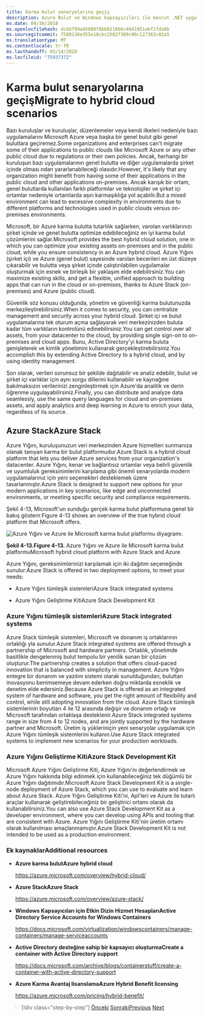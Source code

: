 ```yaml
---
title: Karma bulut senaryolarına geçiş
description: Azure Bulut ve Windows kapsayıcıları ile mevcut .NET uygulamalarını modernize edin | Karma bulut senaryolarına geçiş
ms.date: 04/30/2018
ms.openlocfilehash: dcbb799a45609f8bb811866c4041951abf1fda8b
ms.sourcegitcommit: 7588136e355e10cbc2582f389c90c127363c02a5
ms.translationtype: MT
ms.contentlocale: tr-TR
ms.lasthandoff: 03/14/2020
ms.locfileid: "75937372"
---
```

# <a name="migrate-to-hybrid-cloud-scenarios"></a><span data-ttu-id="f2398-103">Karma bulut senaryolarına geçiş</span><span class="sxs-lookup"><span data-stu-id="f2398-103">Migrate to hybrid cloud scenarios</span></span>

<span data-ttu-id="f2398-104">Bazı kuruluşlar ve kuruluşlar, düzenlemeler veya kendi ilkeleri nedeniyle bazı uygulamalarını Microsoft Azure veya başka bir genel bulut gibi genel bulutlara geçiremez.</span><span class="sxs-lookup"><span data-stu-id="f2398-104">Some organizations and enterprises can't migrate some of their applications to public clouds like Microsoft Azure or any other public cloud due to regulations or their own policies.</span></span> <span data-ttu-id="f2398-105">Ancak, herhangi bir kuruluşun bazı uygulamalarının genel bulutta ve diğer uygulamalarda şirket içinde olması ndan yararlanabileceği olasıdır.</span><span class="sxs-lookup"><span data-stu-id="f2398-105">However, it's likely that any organization might benefit from having some of their applications in the public cloud and other applications on-premises.</span></span> <span data-ttu-id="f2398-106">Ancak karışık bir ortam, genel bulutlarda kullanılan farklı platformlar ve teknolojiler ve şirket içi ortamlar nedeniyle ortamlarda aşırı karmaşıklığa yol açabilir.</span><span class="sxs-lookup"><span data-stu-id="f2398-106">But a mixed environment can lead to excessive complexity in environments due to different platforms and technologies used in public clouds versus on-premises environments.</span></span>

<span data-ttu-id="f2398-107">Microsoft, bir Azure karma bulutta tutarlılık sağlarken, varolan varlıklarınızı şirket içinde ve genel bulutta optimize edebileceğiniz en iyi karma bulut çözümlerini sağlar.</span><span class="sxs-lookup"><span data-stu-id="f2398-107">Microsoft provides the best hybrid cloud solution, one in which you can optimize your existing assets on-premises and in the public cloud, while you ensure consistency in an Azure hybrid cloud.</span></span> <span data-ttu-id="f2398-108">Azure Yığını (şirket içi) ve Azure (genel bulut) sayesinde varolan becerileri en üst düzeye çıkarabilir ve bulutta veya şirket içinde çalıştırılabilen uygulamalar oluşturmak için esnek ve birleşik bir yaklaşım elde edebilirsiniz.</span><span class="sxs-lookup"><span data-stu-id="f2398-108">You can maximize existing skills, and get a flexible, unified approach to building apps that can run in the cloud or on-premises, thanks to Azure Stack (on-premises) and Azure (public cloud).</span></span>

<span data-ttu-id="f2398-109">Güvenlik söz konusu olduğunda, yönetim ve güvenliği karma bulutunuzda merkezileştirebilirsiniz.</span><span class="sxs-lookup"><span data-stu-id="f2398-109">When it comes to security, you can centralize management and security across your hybrid cloud.</span></span> <span data-ttu-id="f2398-110">Şirket içi ve bulut uygulamalarına tek oturum açma sağlayarak veri merkezinizden buluta kadar tüm varlıkların kontrolünü edinebilirsiniz.</span><span class="sxs-lookup"><span data-stu-id="f2398-110">You can get control over all assets, from your datacenter to the cloud, by providing single sign-on to on-premises and cloud apps.</span></span> <span data-ttu-id="f2398-111">Bunu, Active Directory'yi karma buluta genişleterek ve kimlik yönetimini kullanarak gerçekleştirebilirsiniz.</span><span class="sxs-lookup"><span data-stu-id="f2398-111">You accomplish this by extending Active Directory to a hybrid cloud, and by using identity management.</span></span>

<span data-ttu-id="f2398-112">Son olarak, verileri sorunsuz bir şekilde dağıtabilir ve analiz edebilir, bulut ve şirket içi varlıklar için aynı sorgu dillerini kullanabilir ve kaynağıne bakılmaksızın verilerinizi zenginleştirmek için Azure'da analitik ve derin öğrenme uygulayabilirsiniz.</span><span class="sxs-lookup"><span data-stu-id="f2398-112">Finally, you can distribute and analyze data seamlessly, use the same query languages for cloud and on-premises assets, and apply analytics and deep learning in Azure to enrich your data, regardless of its source.</span></span>

## <a name="azure-stack"></a><span data-ttu-id="f2398-113">Azure Stack</span><span class="sxs-lookup"><span data-stu-id="f2398-113">Azure Stack</span></span>

<span data-ttu-id="f2398-114">Azure Yığını, kuruluşunuzun veri merkezinden Azure hizmetleri sunmanıza olanak tanıyan karma bir bulut platformudur.</span><span class="sxs-lookup"><span data-stu-id="f2398-114">Azure Stack is a hybrid cloud platform that lets you deliver Azure services from your organization's datacenter.</span></span> <span data-ttu-id="f2398-115">Azure Yığını, kenar ve bağlantısız ortamlar veya belirli güvenlik ve uyumluluk gereksinimlerini karşılama gibi önemli senaryolarda modern uygulamalarınız için yeni seçenekleri desteklemek üzere tasarlanmıştır.</span><span class="sxs-lookup"><span data-stu-id="f2398-115">Azure Stack is designed to support new options for your modern applications in key scenarios, like edge and unconnected environments, or meeting specific security and compliance requirements.</span></span>

<span data-ttu-id="f2398-116">Şekil 4-13, Microsoft'un sunduğu gerçek karma bulut platformuna genel bir bakış gösterir.</span><span class="sxs-lookup"><span data-stu-id="f2398-116">Figure 4-13 shows an overview of the true hybrid cloud platform that Microsoft offers.</span></span>

![Azure Yığını ve Azure ile Microsoft karma bulut platformu diyagramı.](./media/migrate-to-hybrid-cloud-scenarios/microsoft-hybrid-cloud-platform.png)

<span data-ttu-id="f2398-118">**Şekil 4-13.**</span><span class="sxs-lookup"><span data-stu-id="f2398-118">**Figure 4-13.**</span></span> <span data-ttu-id="f2398-119">Azure Yığını ve Azure ile Microsoft karma bulut platformu</span><span class="sxs-lookup"><span data-stu-id="f2398-119">Microsoft hybrid cloud platform with Azure Stack and Azure</span></span>

<span data-ttu-id="f2398-120">Azure Yığını, gereksinimlerinizi karşılamak için iki dağıtım seçeneğinde sunulur:</span><span class="sxs-lookup"><span data-stu-id="f2398-120">Azure Stack is offered in two deployment options, to meet your needs:</span></span>

- <span data-ttu-id="f2398-121">Azure Yığını tümleşik sistemleri</span><span class="sxs-lookup"><span data-stu-id="f2398-121">Azure Stack integrated systems</span></span>

- <span data-ttu-id="f2398-122">Azure Yığını Geliştirme Kiti</span><span class="sxs-lookup"><span data-stu-id="f2398-122">Azure Stack Development Kit</span></span>

### <a name="azure-stack-integrated-systems"></a><span data-ttu-id="f2398-123">Azure Yığını tümleşik sistemleri</span><span class="sxs-lookup"><span data-stu-id="f2398-123">Azure Stack integrated systems</span></span>

<span data-ttu-id="f2398-124">Azure Stack tümleşik sistemleri, Microsoft ve donanım iş ortaklarının ortaklığı yla sunulur.</span><span class="sxs-lookup"><span data-stu-id="f2398-124">Azure Stack integrated systems are offered through a partnership of Microsoft and hardware partners.</span></span> <span data-ttu-id="f2398-125">Ortaklık, yönetimde basitlikle dengelenmiş bulut tempolu bir yenilik sunan bir çözüm oluşturur.</span><span class="sxs-lookup"><span data-stu-id="f2398-125">The partnership creates a solution that offers cloud-paced innovation that is balanced with simplicity in management.</span></span> <span data-ttu-id="f2398-126">Azure Yığını entegre bir donanım ve yazılım sistemi olarak sunulduğundan, buluttan inovasyonu benimsemeye devam ederken doğru miktarda esneklik ve denetim elde edersiniz.</span><span class="sxs-lookup"><span data-stu-id="f2398-126">Because Azure Stack is offered as an integrated system of hardware and software, you get the right amount of flexibility and control, while still adopting innovation from the cloud.</span></span> <span data-ttu-id="f2398-127">Azure Stack tümleşik sistemlerinin boyutları 4 ile 12 arasında değişir ve donanım ortağı ve Microsoft tarafından ortaklaşa desteklenir.</span><span class="sxs-lookup"><span data-stu-id="f2398-127">Azure Stack integrated systems range in size from 4 to 12 nodes, and are jointly supported by the hardware partner and Microsoft.</span></span> <span data-ttu-id="f2398-128">Üretim iş yükleriniçin yeni senaryolar uygulamak için Azure Yığını tümleşik sistemlerini kullanın.</span><span class="sxs-lookup"><span data-stu-id="f2398-128">Use Azure Stack integrated systems to implement new scenarios for your production workloads.</span></span>

### <a name="azure-stack-development-kit"></a><span data-ttu-id="f2398-129">Azure Yığını Geliştirme Kiti</span><span class="sxs-lookup"><span data-stu-id="f2398-129">Azure Stack Development Kit</span></span>

<span data-ttu-id="f2398-130">Microsoft Azure Yığını Geliştirme Kiti, Azure Yığını'nı değerlendirmek ve Azure Yığını hakkında bilgi edinmek için kullanabileceğiniz tek düğümlü bir Azure Yığını dağıtımıdır.</span><span class="sxs-lookup"><span data-stu-id="f2398-130">Microsoft Azure Stack Development Kit is a single-node deployment of Azure Stack, which you can use to evaluate and learn about Azure Stack.</span></span> <span data-ttu-id="f2398-131">Azure Yığını Geliştirme Kiti'ni, ApI'leri ve Azure ile tutarlı araçlar kullanarak geliştirebileceğiniz bir geliştirici ortamı olarak da kullanabilirsiniz.</span><span class="sxs-lookup"><span data-stu-id="f2398-131">You can also use Azure Stack Development Kit as a developer environment, where you can develop using APIs and tooling that are consistent with Azure.</span></span> <span data-ttu-id="f2398-132">Azure Yığını Geliştirme Kiti'nin üretim ortamı olarak kullanılması amaçlanmamıştır.</span><span class="sxs-lookup"><span data-stu-id="f2398-132">Azure Stack Development Kit is not intended to be used as a production environment.</span></span>

### <a name="additional-resources"></a><span data-ttu-id="f2398-133">Ek kaynaklar</span><span class="sxs-lookup"><span data-stu-id="f2398-133">Additional resources</span></span>

- <span data-ttu-id="f2398-134">**Azure karma bulut**</span><span class="sxs-lookup"><span data-stu-id="f2398-134">**Azure hybrid cloud**</span></span>

    <https://azure.microsoft.com/overview/hybrid-cloud/>

- <span data-ttu-id="f2398-135">**Azure Stack**</span><span class="sxs-lookup"><span data-stu-id="f2398-135">**Azure Stack**</span></span>

    <https://azure.microsoft.com/overview/azure-stack/>

- <span data-ttu-id="f2398-136">**Windows Kapsayıcıları için Etkin Dizin Hizmet Hesapları**</span><span class="sxs-lookup"><span data-stu-id="f2398-136">**Active Directory Service Accounts for Windows Containers**</span></span>

    <https://docs.microsoft.com/virtualization/windowscontainers/manage-containers/manage-serviceaccounts>

- <span data-ttu-id="f2398-137">**Active Directory desteğine sahip bir kapsayıcı oluşturma**</span><span class="sxs-lookup"><span data-stu-id="f2398-137">**Create a container with Active Directory support**</span></span>

    <https://docs.microsoft.com/archive/blogs/containerstuff/create-a-container-with-active-directory-support>

- <span data-ttu-id="f2398-138">**Azure Karma Avantaj lisanslama**</span><span class="sxs-lookup"><span data-stu-id="f2398-138">**Azure Hybrid Benefit licensing**</span></span>

    <https://azure.microsoft.com/pricing/hybrid-benefit/>

>[!div class="step-by-step"]
><span data-ttu-id="f2398-139">[Önceki](life-cycle-ci-cd-pipelines-devops-tools.md)
>[Sonraki](../walkthroughs-technical-get-started-overview.md)</span><span class="sxs-lookup"><span data-stu-id="f2398-139">[Previous](life-cycle-ci-cd-pipelines-devops-tools.md)
[Next](../walkthroughs-technical-get-started-overview.md)</span></span>
